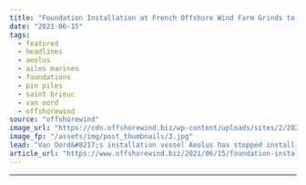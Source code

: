 ```yaml
---
title: "Foundation Installation at French Offshore Wind Farm Grinds to a Halt"
date: "2021-06-15"
tags: 
  - featured
  - headlines
  - aeolus
  - ailes marines
  - foundations
  - pin piles
  - saint brieuc
  - van oord
  - offshorewind
source: "offshorewind"
image_url: "https://cdn.offshorewind.biz/wp-content/uploads/sites/2/2021/05/04084003/Aeolus-Starts-Installing-Saint-Brieuc-Hardware.jpg"
image_fp: "/assets/img/post_thumbnails/3.jpg"
lead: "Van Oord&#8217;s installation vessel Aeolus has stopped installing the foundation pin piles at the"
article_url: "https://www.offshorewind.biz/2021/06/15/foundation-installation-at-french-offshore-wind-farm-grinds-to-a-halt/"
---
```


---

